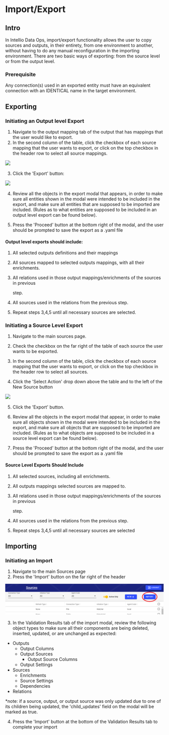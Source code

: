 # Import/Export

## Intro <a id="intro"></a>

In Intellio Data Ops, import/export functionality allows the user to copy sources and outputs, in their entirety, from one environment to another, without having to do any manual reconfiguration in the importing environment. There are two basic ways of exporting: from the source level or from the output level.

### Prerequisite <a id="prerequisite"></a>

Any connection\(s\) used in an exported entity must have an equivalent connection with an IDENTICAL name in the target environment.

## Exporting <a id="exporting"></a>

### Initiating an Output level Export <a id="initiating-an-output-level-export"></a>

1. Navigate to the output mapping tab of the output that has mappings that the user would like to export.
2. In the second column of the table, click the checkbox of each source mapping that the user wants to export, or click on the top checkbox in the header row to select all source mappings.

![](https://gblobscdn.gitbook.com/assets%2F-LhufZT729fit8K2vT1H%2F-MG4ZWMba75CH6Lqq51A%2F-MG4vpxJOk44VaqD8e1w%2Fimage.png?alt=media&token=2d9ac9be-c8d1-4d86-8d4c-d85e7cf69f4e)

3. Click the 'Export' button:

![](https://gblobscdn.gitbook.com/assets%2F-LhufZT729fit8K2vT1H%2F-MG4ZWMba75CH6Lqq51A%2F-MG4xXtNdqkG_7AHC7MW%2Fimage.png?alt=media&token=ff1b1927-6a70-4e64-adc4-41de9d61672e)

4. Review all the objects in the export modal that appears, in order to make sure all entities shown in the modal were intended to be included in the export, and make sure all entities that are supposed to be imported are included. \(Rules as to what entities are supposed to be included in an output level export can be found below\).

5. Press the 'Proceed' button at the bottom right of the modal, and the user should be prompted to save the export as a .yaml file

#### Output level exports should include:

1. All selected outputs definitions and their mappings
2. All sources mapped to selected outputs mappings, with all their enrichments.
3. All relations used in those output mappings/enrichments of the sources in previous

   step.

4. All sources used in the relations from the previous step.
5. Repeat steps 3,4,5 until all necessary sources are selected.



### Initiating a Source Level Export <a id="initiating-a-source-level-export"></a>

1. Navigate to the main sources page.

2. Check the checkbox on the far right of the table of each source the user wants to be exported.

3. In the second column of the table, click the checkbox of each source mapping that the user wants to export, or click on the top checkbox in the header row to select all sources.

4. Click the 'Select Action' drop down above the table and to the left of the New Source button

![](https://gblobscdn.gitbook.com/assets%2F-LhufZT729fit8K2vT1H%2F-MG5HA1Cht45OUleIMUK%2F-MG5IGpldTxJQs1mvyRH%2Fimage.png?alt=media&token=a894014b-3341-44e6-bf19-c31aa09f0028)

5. Click the 'Export' button.

6. Review all the objects in the export modal that appear, in order to make sure all objects shown in the modal were intended to be included in the export, and make sure all objects that are supposed to be imported are included. \(Rules as to what objects are supposed to be included in a source level export can be found below\).‌

7. Press the 'Proceed' button at the bottom right of the modal, and the user should be prompted to save the export as a .yaml file

#### Source Level Exports Should Include

1. All selected sources, including all enrichments.
2. All outputs mappings selected sources are mapped to.
3. All relations used in those output mappings/enrichments of the sources in previous

   step.

4. All sources used in the relations from the previous step.
5. Repeat steps 3,4,5 until all necessary sources are selected



## Importing <a id="importing"></a>

### ​Initiating an Import

1. Navigate to the main Sources page   
2. Press the 'Import' button on the far right of the header

![](../.gitbook/assets/image%20%28258%29.png)

3. In the Validation Results tab of the import modal, review the following object types to make sure all their components are being deleted, inserted, updated, or are unchanged as expected:

* Outputs
  * Output Columns
  * Output Sources
    * Output Source Columns
  * Output Settings
* Sources
  * Enrichments
  * Source Settings
  * Dependencies
* Relations

\*note: if a source, output, or output source was only updated due to one of its children being updated, the 'child\_updates' field on the modal will be marked as true.

4. Press the 'Import' button at the bottom of the Validation Results tab to complete your import

